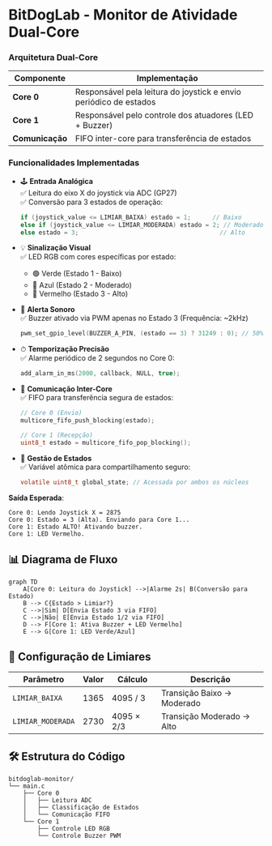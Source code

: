 
# BitDogLab - Monitor de Atividade Dual-Core 

### **Arquitetura Dual-Core**
| Componente          | Implementação                                                                               |
|----------------------|---------------------------------------------------------------------------------------------|
| **Core 0**           | Responsável pela leitura do joystick e envio periódico de estados                           |
| **Core 1**           | Responsável pelo controle dos atuadores (LED + Buzzer)                                      |
| **Comunicação**      | FIFO inter-core para transferência de estados                                               |

### **Funcionalidades Implementadas**
- 🕹 **Entrada Analógica**  
  ✅ Leitura do eixo X do joystick via ADC (GP27)  
  ✅ Conversão para 3 estados de operação:
  ```c
  if (joystick_value <= LIMIAR_BAIXA) estado = 1;      // Baixo
  else if (joystick_value <= LIMIAR_MODERADA) estado = 2; // Moderado
  else estado = 3;                                       // Alto
  ```

- 💡 **Sinalização Visual**  
  ✅ LED RGB com cores específicas por estado:  
  - 🟢 Verde (Estado 1 - Baixo)  
  - 🔵 Azul (Estado 2 - Moderado)  
  - 🔴 Vermelho (Estado 3 - Alto)  

- 🚨 **Alerta Sonoro**  
  ✅ Buzzer ativado via PWM apenas no Estado 3 (Frequência: ~2kHz)  
  ```c
  pwm_set_gpio_level(BUZZER_A_PIN, (estado == 3) ? 31249 : 0); // 50% duty cycle
  ```

- ⏱ **Temporização Precisão**  
  ✅ Alarme periódico de 2 segundos no Core 0:  
  ```c
  add_alarm_in_ms(2000, callback, NULL, true);
  ```

- 🔄 **Comunicação Inter-Core**  
  ✅ FIFO para transferência segura de estados:  
  ```c
  // Core 0 (Envio)
  multicore_fifo_push_blocking(estado);
  
  // Core 1 (Recepção)
  uint8_t estado = multicore_fifo_pop_blocking();
  ```

- 🧮 **Gestão de Estados**  
  ✅ Variável atômica para compartilhamento seguro:  
  ```c
  volatile uint8_t global_state; // Acessada por ambos os núcleos
  ```

**Saída Esperada**:
```
Core 0: Lendo Joystick X = 2875
Core 0: Estado = 3 (Alta). Enviando para Core 1...
Core 1: Estado ALTO! Ativando buzzer.
Core 1: LED Vermelho.
```

## 📊 Diagrama de Fluxo
```mermaid
graph TD
    A[Core 0: Leitura do Joystick] -->|Alarme 2s| B(Conversão para Estado)
    B --> C{Estado > Limiar?}
    C -->|Sim| D[Envia Estado 3 via FIFO]
    C -->|Não| E[Envia Estado 1/2 via FIFO]
    D --> F[Core 1: Ativa Buzzer + LED Vermelho]
    E --> G[Core 1: LED Verde/Azul]
```

## 🔧 Configuração de Limiares
| Parâmetro            | Valor   | Cálculo          | Descrição                     |
|----------------------|---------|------------------|-------------------------------|
| `LIMIAR_BAIXA`       | 1365    | 4095 / 3         | Transição Baixo → Moderado    |
| `LIMIAR_MODERADA`    | 2730    | 4095 × 2/3       | Transição Moderado → Alto     |

## 🛠 Estrutura do Código
```plaintext
bitdoglab-monitor/
└── main.c
    ├── Core 0
    │   ├── Leitura ADC
    │   ├── Classificação de Estados
    │   └── Comunicação FIFO
    └── Core 1
        ├── Controle LED RGB
        └── Controle Buzzer PWM
```
